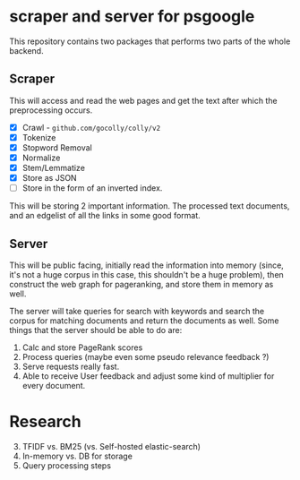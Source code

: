 # scraper and server for psgoogle

This repository contains two packages that performs two parts of the whole backend.

## Scraper
This will access and read the web pages and get the text after which the preprocessing occurs.

- [x] Crawl - `github.com/gocolly/colly/v2`
- [x] Tokenize
- [x] Stopword Removal
- [x] Normalize
- [x] Stem/Lemmatize
- [x] Store as JSON
- [ ] Store in the form of an inverted index.

This will be storing 2 important information. The processed text documents, and an edgelist of all the links in some good format.

## Server
This will be public facing, initially read the information into memory (since, it's not a huge corpus in this case, this shouldn't be a huge problem), then
construct the web graph for pageranking, and store them in memory as well.

The server will take queries for search with keywords and search the corpus for matching documents and return the documents as well.
Some things that the server should be able to do are:

1. Calc and store PageRank scores
2. Process queries (maybe even some pseudo relevance feedback ?)
3. Serve requests really fast.
4. Able to receive User feedback and adjust some kind of multiplier for every document.

# Research

3. TFIDF vs. BM25 (vs. Self-hosted elastic-search)
4. In-memory vs. DB for storage
5. Query processing steps
